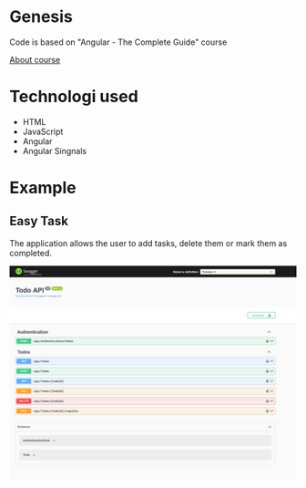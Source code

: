 # Genesis
Code is based on "Angular - The Complete Guide" course

[About course](https://www.udemy.com/course/the-complete-guide-to-angular-2/?couponCode=KEEPLEARNING)


# Technologi used
- HTML
- JavaScript
- Angular
- Angular Singnals

# Example

## Easy Task
The application allows the user to add tasks, delete them or mark them as completed.

![Easy Task](./screenshots/todo_swagger.png)